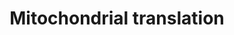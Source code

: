 ---
annotations:
- type: Pathway Ontology
  value: regulatory pathway
- type: Pathway Ontology
  value: translation pathway
authors:
- ReactomeTeam
- Ryanmiller
description: Of the roughly 1000 human mitochondrial proteins only 13 proteins, all
  of them hydrophobic inner membrane proteins that are components of the oxidative
  phosphorylation apparatus, are encoded in the mitochondrial genome and translated
  by mitoribosomes at the matrix face of the inner membrane (reviewed in Herrmann
  et al. 2012, Hallberg and Larsson 2014, Lightowlers et al. 2014). The remainder,
  including all proteins of the mitochondrial translation system, are encoded in the
  nucleus and imported from the cytosol into the mitochondrion. Translation in the
  mitochondrion reflects both the bacterial origin of the organelle and subsequent
  divergent evolution during symbiosis (reviewed in Huot et al. 2014, Richman et al.
  2014). Human mitochondrial ribosomes have a low sedimentation coefficient of only
  55S, but at 2.71 MDa they retain a similar mass to E. coli 70S particles. The 55S
  particles are protein-rich compared to both cytosolic ribosomes and eubacterial
  ribosomes. This is due to shorter mt-rRNAs, mitochondria-specific proteins, and
  numerous rearrangements in individual protein positions within the two ribosome
  subunits (inferred from bovine ribosomes in Sharma et al. 2003, Greber et al. 2014,
  Kaushal et al. 2014, reviewed in Agrawal and Sharma 2012).<br>Mitochondrial mRNAs
  have either no untranslated leader or short leaders of 1-3 nucleotides, with the
  exception of the 2 bicistronic transcripts, RNA7 and RNA14, which have overlapping
  orfs that encode ND4L/ND4 and ATP8/ATP6 respectively. Translation is believed to
  initiate with the mRNA binding the 28S subunit:MTIF3 (28S subunit:IF-3Mt, 28S subunit:IF2mt)
  complex together with MTIF2:GTP (IF-2Mt:GTP, IF2mt:GTP) at the matrix face of the
  inner membrane (reviewed in Christian and Spremulli 2012). MTIF3 can dissociate
  55S particles in preparation for initiation, enhances formation of initiation complexes,
  and inhibits N-formylmethionine-tRNA (fMet-tRNA) binding to 28S subunits in the
  absence of mRNA. Binding of fMet-tRNA to the start codon of the mRNA results in
  a stable complex while absence of a start codon at the 5' end of the mRNA causes
  eventual dissociation of the mRNA from the 28S subunit. After recognition of a start
  codon, the 39S subunit then binds the stable complex, GTP is hydrolyzed, and the
  initiation factors MTIF3 and MTIF2:GDP dissociate.<br>Translation elongation then
  proceeds by cycles of aminoacyl-tRNAs binding, peptide bond formation, and displacement
  of deacylated tRNAs. In each cycle an aminoacyl-tRNA in a complex with TUFM:GTP
  (EF-Tu:GTP) binds at the A-site of the ribosome, GTP is hydrolyzed, and TUFM:GDP
  dissociates. The elongating polypeptide bonded to the tRNA at the P-site is transferred
  to the aminoacyl group at the A-site by peptide bond formation at the peptidyl transferase
  center, leaving a deacylated tRNA at the P-site and the elongating polypeptide attached
  to the tRNA at the A-site. The polypeptide is co-translationally inserted into the
  inner mitochondrial membrane via an interaction with OXA1L (Haque et al. 2010, reviewed
  in Ott and Hermann 2010). After peptide bond formation, GFM1:GTP (EF-Gmt:GTP) then
  binds the ribosome complex, GTP is hydrolyzed, GFM1:GDP dissociates, and the ribosome
  translocates 3 nucleotides in the 3' direction along the mRNA, relocating the polypeptide-tRNA
  to the P-site and allowing another cycle to begin. TUFM:GDP is regenerated to TUFM:GTP
  by the guanine nucleotide exchange factor TSFM (EF-Ts, EF-TsMt).<br>Translation
  is terminated when MTRF1L:GTP (MTRF1a:GTP) recognizes an UAA or UAG termination
  codon at the A-site of the ribosome (Tsuboi et al. 2009). GTP hydrolysis does not
  appear to be required. The tRNA-aminoacyl bond between the translated polypeptide
  and the final tRNA at the P-site is hydrolyzed by the 39S subunit, facilitating
  release of  the polypeptide. MRRF (RRF) and GFM2:GTP (EF-G2mt:GTP) then act to release
  the remaining tRNA and mRNA from the ribosome and dissociate the 55S ribosome into
  28S and 39S subunits.<br>Mutations have been identified in genes encoding mitochondrial
  ribosomal proteins and translation factors. These have been shown to be pathogenic,
  causing neurological and other diseases (reviewed in Koopman et al. 2013, Pearce
  et al. 2013).  View original pathway at [http://www.reactome.org/PathwayBrowser/#DIAGRAM=5368287
  Reactome].
last-edited: 2021-01-25
organisms:
- Homo sapiens
redirect_from:
- /index.php/Pathway:WP3310
- /instance/WP3310
schema-jsonld:
- '@context': https://schema.org/
  '@id': https://wikipathways.github.io/pathways/WP3310.html
  '@type': Dataset
  creator:
    '@type': Organization
    name: WikiPathways
  description: Of the roughly 1000 human mitochondrial proteins only 13 proteins,
    all of them hydrophobic inner membrane proteins that are components of the oxidative
    phosphorylation apparatus, are encoded in the mitochondrial genome and translated
    by mitoribosomes at the matrix face of the inner membrane (reviewed in Herrmann
    et al. 2012, Hallberg and Larsson 2014, Lightowlers et al. 2014). The remainder,
    including all proteins of the mitochondrial translation system, are encoded in
    the nucleus and imported from the cytosol into the mitochondrion. Translation
    in the mitochondrion reflects both the bacterial origin of the organelle and subsequent
    divergent evolution during symbiosis (reviewed in Huot et al. 2014, Richman et
    al. 2014). Human mitochondrial ribosomes have a low sedimentation coefficient
    of only 55S, but at 2.71 MDa they retain a similar mass to E. coli 70S particles.
    The 55S particles are protein-rich compared to both cytosolic ribosomes and eubacterial
    ribosomes. This is due to shorter mt-rRNAs, mitochondria-specific proteins, and
    numerous rearrangements in individual protein positions within the two ribosome
    subunits (inferred from bovine ribosomes in Sharma et al. 2003, Greber et al.
    2014, Kaushal et al. 2014, reviewed in Agrawal and Sharma 2012).<br>Mitochondrial
    mRNAs have either no untranslated leader or short leaders of 1-3 nucleotides,
    with the exception of the 2 bicistronic transcripts, RNA7 and RNA14, which have
    overlapping orfs that encode ND4L/ND4 and ATP8/ATP6 respectively. Translation
    is believed to initiate with the mRNA binding the 28S subunit:MTIF3 (28S subunit:IF-3Mt,
    28S subunit:IF2mt) complex together with MTIF2:GTP (IF-2Mt:GTP, IF2mt:GTP) at
    the matrix face of the inner membrane (reviewed in Christian and Spremulli 2012).
    MTIF3 can dissociate 55S particles in preparation for initiation, enhances formation
    of initiation complexes, and inhibits N-formylmethionine-tRNA (fMet-tRNA) binding
    to 28S subunits in the absence of mRNA. Binding of fMet-tRNA to the start codon
    of the mRNA results in a stable complex while absence of a start codon at the
    5' end of the mRNA causes eventual dissociation of the mRNA from the 28S subunit.
    After recognition of a start codon, the 39S subunit then binds the stable complex,
    GTP is hydrolyzed, and the initiation factors MTIF3 and MTIF2:GDP dissociate.<br>Translation
    elongation then proceeds by cycles of aminoacyl-tRNAs binding, peptide bond formation,
    and displacement of deacylated tRNAs. In each cycle an aminoacyl-tRNA in a complex
    with TUFM:GTP (EF-Tu:GTP) binds at the A-site of the ribosome, GTP is hydrolyzed,
    and TUFM:GDP dissociates. The elongating polypeptide bonded to the tRNA at the
    P-site is transferred to the aminoacyl group at the A-site by peptide bond formation
    at the peptidyl transferase center, leaving a deacylated tRNA at the P-site and
    the elongating polypeptide attached to the tRNA at the A-site. The polypeptide
    is co-translationally inserted into the inner mitochondrial membrane via an interaction
    with OXA1L (Haque et al. 2010, reviewed in Ott and Hermann 2010). After peptide
    bond formation, GFM1:GTP (EF-Gmt:GTP) then binds the ribosome complex, GTP is
    hydrolyzed, GFM1:GDP dissociates, and the ribosome translocates 3 nucleotides
    in the 3' direction along the mRNA, relocating the polypeptide-tRNA to the P-site
    and allowing another cycle to begin. TUFM:GDP is regenerated to TUFM:GTP by the
    guanine nucleotide exchange factor TSFM (EF-Ts, EF-TsMt).<br>Translation is terminated
    when MTRF1L:GTP (MTRF1a:GTP) recognizes an UAA or UAG termination codon at the
    A-site of the ribosome (Tsuboi et al. 2009). GTP hydrolysis does not appear to
    be required. The tRNA-aminoacyl bond between the translated polypeptide and the
    final tRNA at the P-site is hydrolyzed by the 39S subunit, facilitating release
    of  the polypeptide. MRRF (RRF) and GFM2:GTP (EF-G2mt:GTP) then act to release
    the remaining tRNA and mRNA from the ribosome and dissociate the 55S ribosome
    into 28S and 39S subunits.<br>Mutations have been identified in genes encoding
    mitochondrial ribosomal proteins and translation factors. These have been shown
    to be pathogenic, causing neurological and other diseases (reviewed in Koopman
    et al. 2013, Pearce et al. 2013).  View original pathway at [http://www.reactome.org/PathwayBrowser/#DIAGRAM=5368287
    Reactome].
  keywords:
  - 'MRPL19 '
  - ribosome:mRNA:fMet-tRNA:aminoacyl-tRNA:TUFM:GTP
  - 'AURKAIP1 '
  - 'tRNA(Trp) '
  - 'Glu-tRNA(Glu) '
  - 'MRPL54 '
  - 'tRNA(Asn) '
  - 'tRNA(Thr) '
  - 'MRPS15 '
  - ribosome:mRNA:peptidyl-tRNA:MTRF1L:GTP
  - 'MRPL48 '
  - 'His-tRNA(His) '
  - 'MTIF3 '
  - 'tRNA(Pro) '
  - mRNA
  - 'Cys-tRNA(Cys) '
  - 'MTRF1L '
  - 'MRPL4 '
  - 'tRNA(Val) '
  - ribosome:mRNA:tRNA:peptidyl-tRNA at A-site
  - 'MRPS18A '
  - 'MRPL16 '
  - TUFM:GTP
  - 'Leu-tRNA(Leu) '
  - 55S
  - 'MRPS30 '
  - 'GDP '
  - 28S
  - 'MRPL28 '
  - 'fMet-tRNA(fMet) '
  - 'MRPS17 '
  - 'MRPL36 '
  - 'Tyr-tRNA(Tyr) '
  - 'ICT1 '
  - 'Ile-tRNA(Ile) '
  - 'MRPS18B '
  - MTIF2:GTP
  - 'MRPL30 '
  - 28S ribosomal
  - ribosomal
  - 'Arg-tRNA(Arg) '
  - 'tRNA(Gln) '
  - 'Phe-tRNA(Phe) '
  - GFM2:GDP
  - 'MRPL21 '
  - 'tRNA(Ile) '
  - 'MRPL23 '
  - 'tRNA(Cys) '
  - GFM1:GTP
  - 'MRPL47 '
  - 'GFM1 '
  - 'MRPL20 '
  - 'MRPS14 '
  - subunit
  - GDP
  - 'MRPL41 '
  - 'Asn-tRNA(Asn) '
  - 'Pro-tRNA(Pro) '
  - 'tRNA(Ala) '
  - 'MRPS22 '
  - 'ERAL1 '
  - 'MRPL33 '
  - GFM2:GTP
  - 'MRPS5 '
  - 'MRPL22 '
  - 'Ser-tRNA(Ser) '
  - 'MRPL40 '
  - 'MRPL55 '
  - 'MRPS7 '
  - subunit:MTIF3:MTIF2:GTP:mRNA:fMet-tRNA
  - 'MRPL42 '
  - 'Ala-tRNA(Ala) '
  - 'MRPS33 '
  - 'MRPL38 '
  - Pi
  - 'MRPS34 '
  - 'tRNA(Phe) '
  - 'tRNA(Gly) '
  - tRNA
  - MTRF1L, ICT1
  - 'MRPS16 '
  - 'tRNA(Lys) '
  - ribosome:MRRF:GFM2:GTP
  - TSFM
  - Met-tRNA(Met)
  - 'CHCHD1 '
  - 'MRPS26 '
  - 'MRPS18C '
  - 'tRNA(Glu) '
  - 'MRPS31 '
  - subunit:MTIF3
  - 'MRPL32 '
  - 'MT-TV '
  - TUFM:TSFM
  - 'MRPL9 '
  - 'MRPS21 '
  - THF
  - 'MRPL2 '
  - 'MRPS10 '
  - 'MRPS9 '
  - 'MRPL51 '
  - 'MRPL39 '
  - 'Thr-tRNA(Thr) '
  - MRRF
  - ribosome:mRNA:fMet-tRNA:aminoacyl-tRNA
  - 'Mitochondrial 12S rRNA '
  - 'Mitochondrial 16S rRNA '
  - 'MRPL12 '
  - polypeptide
  - 'MRPL24 '
  - 'TUFM '
  - 'OXA1L '
  - 'MRPL52 '
  - fMet-tRNA(fMet)
  - 'MRPL27 '
  - 'tRNA(Asp) '
  - 10-formyl-THF
  - 'MRPL17 '
  - 'Gln-tRNA(Gln) '
  - ribosome:mRNA:tRNA:MRRF
  - 'MRPS23 '
  - 'MRPS25 '
  - 'Met-tRNA(Met) '
  - 'MRPS28 '
  - 'MRPL18 '
  - 'MRPL15 '
  - 'tRNA(Met) '
  - 'PTCD3 '
  - 'MRPL13 '
  - 39S ribosomal
  - 'MRPL10 '
  - 'MRPL45 '
  - 'mRNA '
  - 'tRNA(His) '
  - 'Trp-tRNA(Trp) '
  - ribosome:mRNA:fMet-tRNA
  - GTP
  - 'peptidyl-tRNA with elongated peptide '
  - MTFMT
  - 'Val-tRNA(Val) '
  - 'MRPL14 '
  - 'TSFM '
  - 'MRPL53 '
  - 'MRPL57 '
  - GFM1:GDP
  - tRNA(Met)
  - ribosome:mRNA:tRNA
  - 'GFM2 '
  - 'MRPS12 '
  - MTIF3
  - TUFM:GTP:aminoacyl-tRNA
  - 'MTIF2 '
  - 'Asp-tRNA(Asp) '
  - 'tRNA(Ser) '
  - 'MRPS6 '
  - 'MRPS35 '
  - TUFM:GDP
  - 'MRPL34 '
  - 'MRPS2 '
  - 'GTP '
  - 'MRPL43 '
  - 'DAP3 '
  - 'MRPL3 '
  - 'MRPS24 '
  - MTIF2
  - 'MRPL35 '
  - 'MRPL46 '
  - ribosome:mRNA:tRNA:peptidyl-tRNA:GFM1:GTP
  - ribosome:mRNA:peptidyl-tRNA at P-site
  - 'Lys-tRNA(Lys) '
  - 'MRPL44 '
  - 'Gly-tRNA(Gly) '
  - 'MRRF '
  - 'tRNA(Tyr) '
  - 'MRPL11 '
  - 'GADD45GIP1 '
  - 'MRPL37 '
  - 'MRPL50 '
  - 'tRNA(Leu) '
  - 'MRPS36 '
  - aminoacyl-tRNA
  - 'tRNA(Arg) '
  - 'MRPS27 '
  - 'MRPL1 '
  - 'MRPS11 '
  - 'MRPL49 '
  license: CC0
  name: Mitochondrial translation
seo: CreativeWork
title: Mitochondrial translation
wpid: WP3310
---